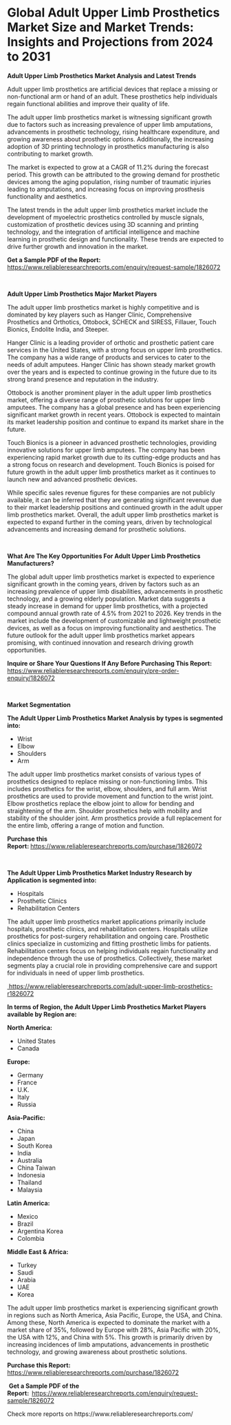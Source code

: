 <p><h1>Global Adult Upper Limb Prosthetics Market Size and Market Trends: Insights and Projections from 2024 to 2031</h1></p><p><strong>Adult Upper Limb Prosthetics Market Analysis and Latest Trends</strong></p>
<p><p>Adult upper limb prosthetics are artificial devices that replace a missing or non-functional arm or hand of an adult. These prosthetics help individuals regain functional abilities and improve their quality of life.</p><p>The adult upper limb prosthetics market is witnessing significant growth due to factors such as increasing prevalence of upper limb amputations, advancements in prosthetic technology, rising healthcare expenditure, and growing awareness about prosthetic options. Additionally, the increasing adoption of 3D printing technology in prosthetics manufacturing is also contributing to market growth.</p><p>The market is expected to grow at a CAGR of 11.2% during the forecast period. This growth can be attributed to the growing demand for prosthetic devices among the aging population, rising number of traumatic injuries leading to amputations, and increasing focus on improving prosthesis functionality and aesthetics.</p><p>The latest trends in the adult upper limb prosthetics market include the development of myoelectric prosthetics controlled by muscle signals, customization of prosthetic devices using 3D scanning and printing technology, and the integration of artificial intelligence and machine learning in prosthetic design and functionality. These trends are expected to drive further growth and innovation in the market.</p></p>
<p><strong>Get a Sample PDF of the Report:&nbsp;</strong> <a href="https://www.reliableresearchreports.com/enquiry/request-sample/1826072">https://www.reliableresearchreports.com/enquiry/request-sample/1826072</a></p>
<p>&nbsp;</p>
<p><strong>Adult Upper Limb Prosthetics Major Market Players</strong></p>
<p><p>The adult upper limb prosthetics market is highly competitive and is dominated by key players such as Hanger Clinic, Comprehensive Prosthetics and Orthotics, Ottobock, SCHECK and SIRESS, Fillauer, Touch Bionics, Endolite India, and Steeper.</p><p>Hanger Clinic is a leading provider of orthotic and prosthetic patient care services in the United States, with a strong focus on upper limb prosthetics. The company has a wide range of products and services to cater to the needs of adult amputees. Hanger Clinic has shown steady market growth over the years and is expected to continue growing in the future due to its strong brand presence and reputation in the industry.</p><p>Ottobock is another prominent player in the adult upper limb prosthetics market, offering a diverse range of prosthetic solutions for upper limb amputees. The company has a global presence and has been experiencing significant market growth in recent years. Ottobock is expected to maintain its market leadership position and continue to expand its market share in the future.</p><p>Touch Bionics is a pioneer in advanced prosthetic technologies, providing innovative solutions for upper limb amputees. The company has been experiencing rapid market growth due to its cutting-edge products and has a strong focus on research and development. Touch Bionics is poised for future growth in the adult upper limb prosthetics market as it continues to launch new and advanced prosthetic devices.</p><p>While specific sales revenue figures for these companies are not publicly available, it can be inferred that they are generating significant revenue due to their market leadership positions and continued growth in the adult upper limb prosthetics market. Overall, the adult upper limb prosthetics market is expected to expand further in the coming years, driven by technological advancements and increasing demand for prosthetic solutions.</p></p>
<p>&nbsp;</p>
<p><strong>What Are The Key Opportunities For Adult Upper Limb Prosthetics Manufacturers?</strong></p>
<p><p>The global adult upper limb prosthetics market is expected to experience significant growth in the coming years, driven by factors such as an increasing prevalence of upper limb disabilities, advancements in prosthetic technology, and a growing elderly population. Market data suggests a steady increase in demand for upper limb prosthetics, with a projected compound annual growth rate of 4.5% from 2021 to 2026. Key trends in the market include the development of customizable and lightweight prosthetic devices, as well as a focus on improving functionality and aesthetics. The future outlook for the adult upper limb prosthetics market appears promising, with continued innovation and research driving growth opportunities.</p></p>
<p><strong>Inquire or Share Your Questions If Any Before Purchasing This Report:</strong> <a href="https://www.reliableresearchreports.com/enquiry/pre-order-enquiry/1826072">https://www.reliableresearchreports.com/enquiry/pre-order-enquiry/1826072</a></p>
<p>&nbsp;</p>
<p><strong>Market Segmentation</strong></p>
<p><strong>The Adult Upper Limb Prosthetics Market Analysis by types is segmented into:</strong></p>
<p><ul><li>Wrist</li><li>Elbow</li><li>Shoulders</li><li>Arm</li></ul></p>
<p><p>The adult upper limb prosthetics market consists of various types of prosthetics designed to replace missing or non-functioning limbs. This includes prosthetics for the wrist, elbow, shoulders, and full arm. Wrist prosthetics are used to provide movement and function to the wrist joint. Elbow prosthetics replace the elbow joint to allow for bending and straightening of the arm. Shoulder prosthetics help with mobility and stability of the shoulder joint. Arm prosthetics provide a full replacement for the entire limb, offering a range of motion and function.</p></p>
<p><strong>Purchase this Report:&nbsp;</strong><a href="https://www.reliableresearchreports.com/purchase/1826072">https://www.reliableresearchreports.com/purchase/1826072</a></p>
<p>&nbsp;</p>
<p><strong>The Adult Upper Limb Prosthetics Market Industry Research by Application is segmented into:</strong></p>
<p><ul><li>Hospitals</li><li>Prosthetic Clinics</li><li>Rehabilitation Centers</li></ul></p>
<p><p>The adult upper limb prosthetics market applications primarily include hospitals, prosthetic clinics, and rehabilitation centers. Hospitals utilize prosthetics for post-surgery rehabilitation and ongoing care. Prosthetic clinics specialize in customizing and fitting prosthetic limbs for patients. Rehabilitation centers focus on helping individuals regain functionality and independence through the use of prosthetics. Collectively, these market segments play a crucial role in providing comprehensive care and support for individuals in need of upper limb prosthetics.</p></p>
<p><a href="https://www.reliableresearchreports.com/adult-upper-limb-prosthetics-r1826072">&nbsp;https://www.reliableresearchreports.com/adult-upper-limb-prosthetics-r1826072</a></p>
<p><strong>In terms of Region, the Adult Upper Limb Prosthetics Market Players available by Region are:</strong></p>
<p>
    <p> <strong> North America: </strong>
        <ul>
            <li>United States</li>
            <li>Canada</li>
        </ul>
        </p> 
    <p> <strong> Europe: </strong>
        <ul>
            <li>Germany</li>
            <li>France</li>
            <li>U.K.</li>
            <li>Italy</li>
            <li>Russia</li>
        </ul>
        </p> 
    <p> <strong> Asia-Pacific: </strong>
        <ul>
            <li>China</li>
            <li>Japan</li>
            <li>South Korea</li>
            <li>India</li>
            <li>Australia</li>
            <li>China Taiwan</li>
            <li>Indonesia</li>
            <li>Thailand</li>
            <li>Malaysia</li>
        </ul>
        </p> 
    <p> <strong> Latin America: </strong>
        <ul>
            <li>Mexico</li>
            <li>Brazil</li>
            <li>Argentina Korea</li>
            <li>Colombia</li>
        </ul>
        </p> 
    <p> <strong> Middle East & Africa: </strong>
        <ul>
            <li>Turkey</li>
            <li>Saudi</li>
            <li>Arabia</li>
            <li>UAE</li>
            <li>Korea</li>
        </ul>
    </p>
    </p>
<p><p>The adult upper limb prosthetics market is experiencing significant growth in regions such as North America, Asia Pacific, Europe, the USA, and China. Among these, North America is expected to dominate the market with a market share of 35%, followed by Europe with 28%, Asia Pacific with 20%, the USA with 12%, and China with 5%. This growth is primarily driven by increasing incidences of limb amputations, advancements in prosthetic technology, and growing awareness about prosthetic solutions.</p></p>
<p><strong>Purchase this Report: </strong><a href="https://www.reliableresearchreports.com/purchase/1826072">https://www.reliableresearchreports.com/purchase/1826072</a></p>
<p>&nbsp;<strong>Get a Sample PDF of the Report:&nbsp;&nbsp;</strong><a href="https://www.reliableresearchreports.com/enquiry/request-sample/1826072">https://www.reliableresearchreports.com/enquiry/request-sample/1826072</a></p>
<p><strong></strong></p>
<p>Check more reports on https://www.reliableresearchreports.com/</p>
